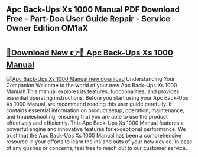 ## Apc Back-Ups Xs 1000 Manual PDF Download Free - Part-Doa User Guide Repair - Service Owner Edition OM1aX

# <h2><a href="http://bc25185.oget.top/?id=Apc+Back-Ups+Xs+1000+Manual">🔗Download New 👉🔴 Apc Back-Ups Xs 1000 Manual</a></h2>

[![Apc Back-Ups Xs 1000 Manual new download](https://i.imgur.com/5g1atiW.png)](http://bc25185.oget.top/?id=Apc+Back-Ups+Xs+1000+Manual)
Understanding Your Companion Welcome to the world of your new Apc Back-Ups Xs 1000 Manual! This manual explores its features, functionalities, and provides essential operating instructions. Before you start using your Apc Back-Ups Xs 1000 Manual, we recommend reading this user guide carefully. It contains essential information on product setup, operation, maintenance, and troubleshooting, ensuring that you are able to use the product effectively and efficiently. This Apc Back-Ups Xs 1000 Manual features a powerful engine and innovative features for exceptional performance. We trust that the Apc Back-Ups Xs 1000 Manual has been a comprehensive resource in your efforts to learn the ins and outs of your new device. In case of any queries or concerns, feel free to reach out to our customer service.
